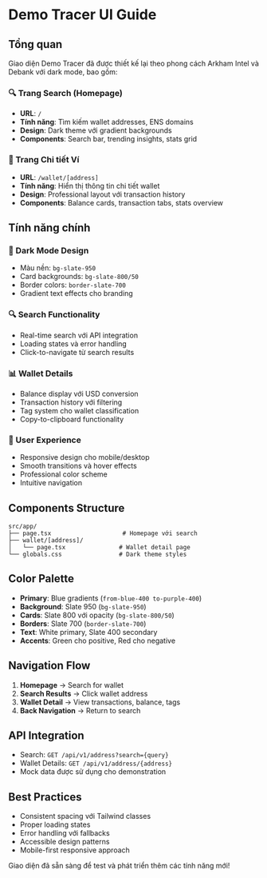 # Demo Tracer UI Guide

## Tổng quan

Giao diện Demo Tracer đã được thiết kế lại theo phong cách Arkham Intel và Debank với dark mode, bao gồm:

### 🔍 Trang Search (Homepage)
- **URL**: `/`
- **Tính năng**: Tìm kiếm wallet addresses, ENS domains
- **Design**: Dark theme với gradient backgrounds
- **Components**: Search bar, trending insights, stats grid

### 💼 Trang Chi tiết Ví
- **URL**: `/wallet/[address]`
- **Tính năng**: Hiển thị thông tin chi tiết wallet
- **Design**: Professional layout với transaction history
- **Components**: Balance cards, transaction tabs, stats overview

## Tính năng chính

### 🎨 Dark Mode Design
- Màu nền: `bg-slate-950`
- Card backgrounds: `bg-slate-800/50`
- Border colors: `border-slate-700`
- Gradient text effects cho branding

### 🔍 Search Functionality
- Real-time search với API integration
- Loading states và error handling
- Click-to-navigate từ search results

### 📊 Wallet Details
- Balance display với USD conversion
- Transaction history với filtering
- Tag system cho wallet classification
- Copy-to-clipboard functionality

### 🎯 User Experience
- Responsive design cho mobile/desktop
- Smooth transitions và hover effects
- Professional color scheme
- Intuitive navigation

## Components Structure

```
src/app/
├── page.tsx                    # Homepage với search
├── wallet/[address]/
│   └── page.tsx               # Wallet detail page
└── globals.css                # Dark theme styles
```

## Color Palette

- **Primary**: Blue gradients (`from-blue-400 to-purple-400`)
- **Background**: Slate 950 (`bg-slate-950`)
- **Cards**: Slate 800 với opacity (`bg-slate-800/50`)
- **Borders**: Slate 700 (`border-slate-700`)
- **Text**: White primary, Slate 400 secondary
- **Accents**: Green cho positive, Red cho negative

## Navigation Flow

1. **Homepage** → Search for wallet
2. **Search Results** → Click wallet address
3. **Wallet Detail** → View transactions, balance, tags
4. **Back Navigation** → Return to search

## API Integration

- Search: `GET /api/v1/address?search={query}`
- Wallet Details: `GET /api/v1/address/{address}`
- Mock data được sử dụng cho demonstration

## Best Practices

- Consistent spacing với Tailwind classes
- Proper loading states
- Error handling với fallbacks
- Accessible design patterns
- Mobile-first responsive approach

Giao diện đã sẵn sàng để test và phát triển thêm các tính năng mới!
